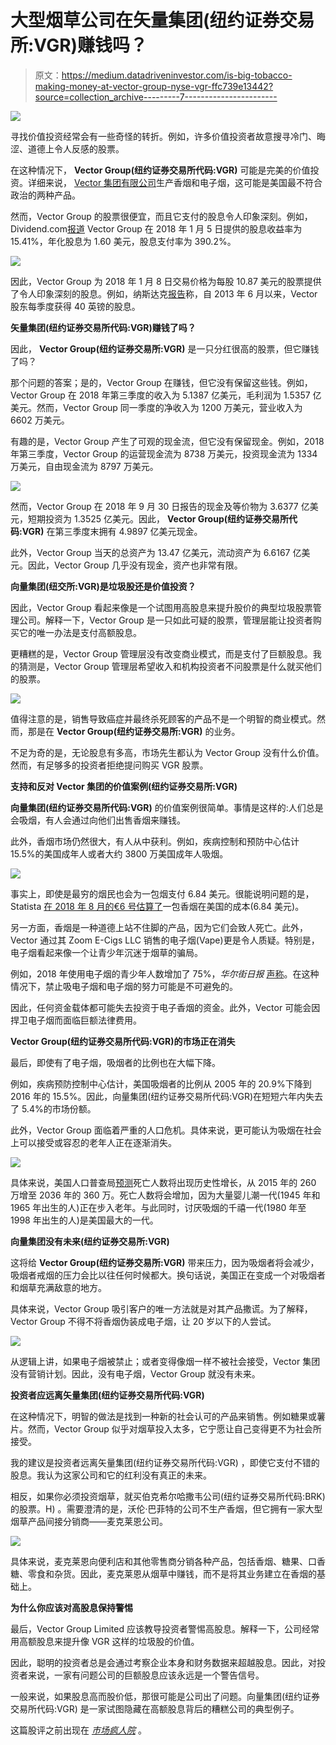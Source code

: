 # 大型烟草公司在矢量集团(纽约证券交易所:VGR)赚钱吗？

> 原文：<https://medium.datadriveninvestor.com/is-big-tobacco-making-money-at-vector-group-nyse-vgr-ffc739e13442?source=collection_archive---------7----------------------->

[![](img/8dd5024388875eb0cd6b20a612fec298.png)](http://www.track.datadriveninvestor.com/1B9E)

寻找价值投资经常会有一些奇怪的转折。例如，许多价值投资者故意搜寻冷门、晦涩、道德上令人反感的股票。

在这种情况下， **Vector Group(纽约证券交易所代码:VGR)** 可能是完美的价值投资。详细来说， [Vector 集团有限公司](http://www.vectorgroupltd.com/welcome/our-subsidiaries/)生产香烟和电子烟，这可能是美国最不符合政治的两种产品。

然而，Vector Group 的股票很便宜，而且它支付的股息令人印象深刻。例如，Dividend.com[报道](https://www.dividend.com/dividend-stocks/consumer-goods/cigarettes/vgr-vector-group/) Vector Group 在 2018 年 1 月 5 日提供的股息收益率为 15.41%，年化股息为 1.60 美元，股息支付率为 390.2%。

![](img/ef587b912a15ff68a2f26ee5848ac9d3.png)

因此，Vector Group 为 2018 年 1 月 8 日交易价格为每股 10.87 美元的股票提供了令人印象深刻的股息。例如，纳斯达克[报告](https://www.nasdaq.com/symbol/vgr/dividend-history)称，自 2013 年 6 月以来，Vector 股东每季度获得 40 英镑的股息。

**矢量集团(纽约证券交易所代码:VGR)赚钱了吗？**

因此， **Vector Group(纽约证券交易所:VGR)** 是一只分红很高的股票，但它赚钱了吗？

那个问题的答案；是的，Vector Group 在赚钱，但它没有保留这些钱。例如，Vector Group 在 2018 年第三季度的收入为 5.1387 亿美元，毛利润为 1.5357 亿美元。然而，Vector Group 同一季度的净收入为 1200 万美元，营业收入为 6602 万美元。

有趣的是，Vector Group 产生了可观的现金流，但它没有保留现金。例如，2018 年第三季度，Vector Group 的运营现金流为 8738 万美元，投资现金流为 1334 万美元，自由现金流为 8797 万美元。

![](img/33c0191dc6f0853b20576f35f37f7bdc.png)

然而，Vector Group 在 2018 年 9 月 30 日报告的现金及等价物为 3.6377 亿美元，短期投资为 1.3525 亿美元。因此， **Vector Group(纽约证券交易所代码:VGR)** 在第三季度末拥有 4.9897 亿美元现金。

此外，Vector Group 当天的总资产为 13.47 亿美元，流动资产为 6.6167 亿美元。因此，Vector Group 几乎没有现金，资产也非常有限。

**向量集团(纽交所:VGR)是垃圾股还是价值投资？**

因此，Vector Group 看起来像是一个试图用高股息来提升股价的典型垃圾股票管理公司。解释一下，Vector Group 是一只如此可疑的股票，管理层能让投资者购买它的唯一办法是支付高额股息。

更糟糕的是，Vector Group 管理层没有改变商业模式，而是支付了巨额股息。我的猜测是，Vector Group 管理层希望收入和机构投资者不问股票是什么就买他们的股票。

![](img/d3ea708eae98e8572844991dac91b8bf.png)

值得注意的是，销售导致癌症并最终杀死顾客的产品不是一个明智的商业模式。然而，那是在 **Vector Group(纽约证券交易所:VGR)** 的业务。

不足为奇的是，无论股息有多高，市场先生都认为 Vector Group 没有什么价值。然而，有足够多的投资者拒绝提问购买 VGR 股票。

**支持和反对 Vector 集团的价值案例(纽约证券交易所:VGR)**

**向量集团(纽约证券交易所代码:VGR)** 的价值案例很简单。事情是这样的:人们总是会吸烟，有人会通过向他们出售香烟来赚钱。

此外，香烟市场仍然很大，有人从中获利。例如，疾病控制和预防中心估计 15.5%的美国成年人或者大约 3800 万美国成年人吸烟。

![](img/42af7f46de0642cd916c56815f42920d.png)

事实上，即使是最穷的烟民也会为一包烟支付 6.84 美元。很能说明问题的是，Statista [在 2018 年 8 月的€6 号估算了](https://www.statista.com/chart/15293/price-for-cigarettes-per-country/)一包香烟在美国的成本(6.84 美元)。

另一方面，香烟是一种道德上站不住脚的产品，因为它们会致人死亡。此外，Vector 通过其 Zoom E-Cigs LLC 销售的电子烟(Vape)更是令人质疑。特别是，电子烟看起来像一个让青少年沉迷于烟草的骗局。

例如，2018 年使用电子烟的青少年人数增加了 75%，*华尔街日报* [声称](https://www.wsj.com/articles/youth-vaping-has-soared-in-2018-new-data-show-1537481424)。在这种情况下，禁止吸电子烟和电子烟的努力可能是不可避免的。

因此，任何资金载体都可能失去投资于电子香烟的资金。此外，Vector 可能会因捍卫电子烟而面临巨额法律费用。

**Vector Group(纽约证券交易所代码:VGR)的市场正在消失**

最后，即使有了电子烟，吸烟者的比例也在大幅下降。

例如，疾病预防控制中心估计，美国吸烟者的比例从 2005 年的 20.9%下降到 2016 年的 15.5%。因此，向量集团(纽约证券交易所代码:VGR)在短短六年内失去了 5.4%的市场份额。

此外，Vector Group 面临着严重的人口危机。具体来说，更可能认为吸烟在社会上可以接受或容忍的老年人正在逐渐消失。

![](img/6cde723e5b5141fffeea224ee0123c57.png)

具体来说，美国人口普查局[预测](https://www.census.gov/library/stories/2017/10/aging-boomers-deaths.html)死亡人数将出现历史性增长，从 2015 年的 260 万增至 2036 年的 360 万。死亡人数将会增加，因为大量婴儿潮一代(1945 年和 1965 年出生的人)正在步入老年。与此同时，讨厌吸烟的千禧一代(1980 年至 1998 年出生的人)是美国最大的一代。

**向量集团没有未来(纽约证券交易所:VGR)**

这将给 **Vector Group(纽约证券交易所:VGR)** 带来压力，因为吸烟者将会减少，吸烟者戒烟的压力会比以往任何时候都大。换句话说，美国正在变成一个对吸烟者和烟草充满敌意的地方。

具体来说，Vector Group 吸引客户的唯一方法就是对其产品撒谎。为了解释，Vector Group 不得不将香烟伪装成电子烟，让 20 岁以下的人尝试。

![](img/086ed7569a83d1db28a2aa28a45a5d42.png)

从逻辑上讲，如果电子烟被禁止；或者变得像烟一样不被社会接受，Vector 集团没有营销计划。因此，没有电子烟，Vector Group 就没有未来。

**投资者应远离矢量集团(纽约证券交易所代码:VGR)**

在这种情况下，明智的做法是找到一种新的社会认可的产品来销售。例如糖果或薯片。然而，Vector Group 似乎对烟草投入太多，它宁愿让自己变得更不为社会所接受。

我的建议是投资者远离矢量集团(纽约证券交易所代码:VGR) ，即使它支付不错的股息。我认为这家公司和它的红利没有真正的未来。

相反，如果你必须投资烟草，就买伯克希尔哈撒韦公司(纽约证券交易所代码:BRK)的股票。H) 。需要澄清的是，沃伦·巴菲特的公司不生产香烟，但它拥有一家大型烟草产品间接分销商——麦克莱恩公司。

![](img/1ec71b0e3858ec2eb5bb0ee749fe6090.png)

具体来说，麦克莱恩向便利店和其他零售商分销各种产品，包括香烟、糖果、口香糖、零食和杂货。因此，麦克莱恩从烟草中赚钱，而不是将其业务建立在香烟的基础上。

**为什么你应该对高股息保持警惕**

最后，Vector Group Limited 应该教导投资者警惕高股息。解释一下，公司经常用高额股息来提升像 VGR 这样的垃圾股的价值。

因此，聪明的投资者总是会通过考察企业本身和财务数据来超越股息。因此，对投资者来说，一家有问题公司的巨额股息应该永远是一个警告信号。

一般来说，如果股息高而股价低，那很可能是公司出了问题。向量集团(纽约证券交易所代码:VGR) 是一家试图隐藏在高额股息背后的糟糕公司的典型例子。

这篇股评之前出现在 [*市场疯人院*](https://marketmadhouse.com/is-big-tobacco-making-money-at-vector-group-nyse-vgr/) 。